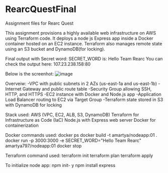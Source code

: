 # RearcQuestFinal
Assignment files for Rearc Quest 

This assignment provisions a highly available web infrastructure on AWS using Terraform code. 
It deploys a node js Express app inside a Docker container hosted on an EC2 instance. 
Terraform also manages remote state using an S3 bucket and DynamoDB(for locking).



Final output with Secret word:
SECRET_WORD is: Hello Team Rearc
You can check the output here: 107.23.238.158:80

Below is the screenhot:
![image](https://github.com/user-attachments/assets/07e57b78-ef6e-43d1-aa8f-9d927fd55296)

Overveiw:
-VPC with public subnets in 2 AZs (us-east-1a and us-east-1b)
-Internet Gateway and public route table
-Security Group allowing SSH, HTTP, and HTTPS
-EC2 instance with Docker and Node.js app
-Application Load Balancer routing to EC2 via Target Group
-Terraform state stored in S3 with DynamoDB for locking

Stack used:
AWS (VPC, EC2, ALB, S3, DynamoDB)
Terraform for Infrastructure as Code (IaC)
Node.js with Express web server
Docker for containerization

Docker commands used:
docker ps
docker build -t amartya/nodeapp:01 .
docker run -p 3000:3000 -e SECRET_WORD="Hello Team Rearc" amartya797/nodeapp:01
docker stop <names>

Terraform command used:
terraform init
terraform plan
terraform apply

To initialize node app:
npm init- y
npm install express

